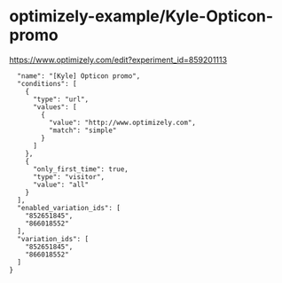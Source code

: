 optimizely-example/Kyle-Opticon-promo
====================================

https://www.optimizely.com/edit?experiment_id=859201113

```json{
  "name": "[Kyle] Opticon promo",
  "conditions": [
    {
      "type": "url",
      "values": [
        {
          "value": "http://www.optimizely.com",
          "match": "simple"
        }
      ]
    },
    {
      "only_first_time": true,
      "type": "visitor",
      "value": "all"
    }
  ],
  "enabled_variation_ids": [
    "852651845",
    "866018552"
  ],
  "variation_ids": [
    "852651845",
    "866018552"
  ]
}
```